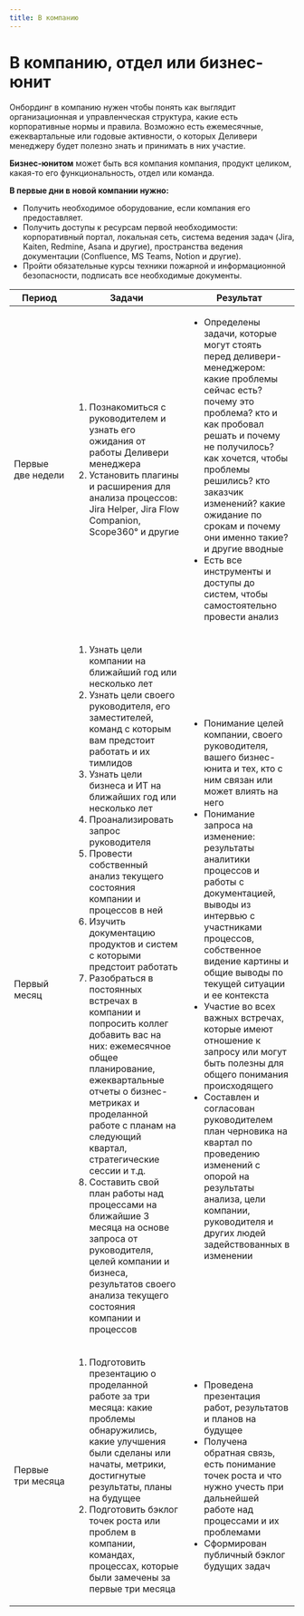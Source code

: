 ```yaml
---
title: В компанию
---
```


# В компанию, отдел или бизнес-юнит
Онбординг в компанию нужен чтобы понять как выглядит организационная и управленческая структура, какие есть корпоративные нормы и правила. Возможно есть ежемесячные, ежеквартальные или годовые активности, о которых Деливери менеджеру будет полезно знать и принимать в них участие.

**Бизнес-юнитом** может быть вся компания компания, продукт целиком, какая-то его функциональность, отдел или команда.

**В первые дни в новой компании нужно:**
* Получить необходимое оборудование, если компания его предоставляет.
* Получить доступы к ресурсам первой необходимости: корпоративный портал, локальная сеть, система ведения задач (Jira, Kaiten, Redmine, Asana и другие), пространства ведения документации (Confluence, MS Teams, Notion и другие).
* Пройти обязательные курсы техники пожарной и информационной безопасности, подписать все необходимые документы.

| Период                 | Задачи                                                                                                                                                                                                                                                                                                                                                                                                                                                                                                                                                                                                                                                                                                                                                                                                                                                                                                                                    | Результат                                                                                                                                                                                                                                                                                                                                                                                                                                                                                                                                                                                                                                                                                                   |
|------------------------|-------------------------------------------------------------------------------------------------------------------------------------------------------------------------------------------------------------------------------------------------------------------------------------------------------------------------------------------------------------------------------------------------------------------------------------------------------------------------------------------------------------------------------------------------------------------------------------------------------------------------------------------------------------------------------------------------------------------------------------------------------------------------------------------------------------------------------------------------------------------------------------------------------------------------------------------|-------------------------------------------------------------------------------------------------------------------------------------------------------------------------------------------------------------------------------------------------------------------------------------------------------------------------------------------------------------------------------------------------------------------------------------------------------------------------------------------------------------------------------------------------------------------------------------------------------------------------------------------------------------------------------------------------------------|
| Первые две&nbsp;недели | <ol><li>Познакомиться с руководителем и узнать его ожидания от работы Деливери менеджера</li><li>Установить плагины и расширения для анализа процессов: Jira Helper, Jira Flow Companion, Scope360° и другие</li></ol>                                                                                                                                                                                                                                                                                                                                                                                                                                                                                                                                                                                                                                                                                                                    | <ul><li>Определены задачи, которые могут стоять перед деливери-менеджером: какие проблемы сейчас есть? почему это проблема? кто и как пробовал решать и почему не получилось? как хочется, чтобы проблемы решились? кто заказчик изменений? какие ожидание по срокам и почему они именно такие? и другие вводные</li><li>Есть все инструменты и доступы до систем, чтобы самостоятельно провести анализ</li></ul>                                                                                                                                                                                                                                                                                           |
| Первый месяц           | <ol><li>Узнать цели компании на ближайший год или несколько лет</li><li>Узнать цели своего руководителя, его заместителей, команд с которым вам предстоит работать и их тимлидов</li><li>Узнать цели бизнеса и ИТ на ближайших год или несколько лет</li><li>Проанализировать запрос руководителя</li><li>Провести собственный анализ текущего состояния компании и процессов в ней</li><li>Изучить документацию продуктов и систем с которыми предстоит работать</li><li>Разобраться в постоянных встречах в компании и попросить коллег добавить вас на них: ежемесячное общее планирование, ежеквартальные отчеты о бизнес-метриках и проделанной работе с планам на следующий квартал, стратегические сессии и т.д.</li><li>Составить свой план работы над процессами на ближайшие 3 месяца на основе запроса от руководителя, целей компании и бизнеса, результатов своего анализа текущего состояния компании и процессов</li></ol> | <ul><li>Понимание целей компании, своего руководителя, вашего бизнес-юнита и тех, кто с ним связан или может влиять на него</li><li>Понимание запроса на изменение: результаты аналитики процессов и работы с документацией, выводы из интервью с участниками процессов, собственное видение картины и общие выводы по текущей ситуации и ее контекста</li><li>Участие во всех важных встречах, которые имеют отношение к запросу или могут быть полезны для общего понимания происходящего</li><li>Составлен и согласован руководителем план черновика на квартал по проведению изменений с опорой на результаты анализа, цели компании, руководителя и других людей задействованных в изменении</li></ul> |
| Первые три&nbsp;месяца | <ol><li>Подготовить презентацию о проделанной работе за три месяца: какие проблемы обнаружились, какие улучшения были сделаны или начаты, метрики, достигнутые результаты, планы на будущее</li><li>Подготовить бэклог точек роста или проблем в компании, командах, процессах, которые были замечены за первые три месяца</li></ol>                                                                                                                                                                                                                                                                                                                                                                                                                                                                                                                                                                                                      | <ul><li>Проведена презентация работ, результатов и планов на будущее</li><li>Получена обратная связь, есть понимание точек роста и что нужно учесть при дальнейшей работе над процессами и их проблемами</li><li>Сформирован публичный бэклог будущих задач</li></ul>                                                                                                                                                                                                                                                                                                                                                                                                                                       |
